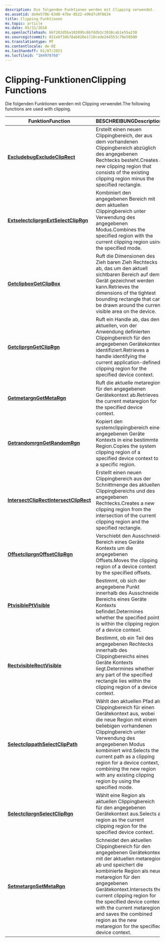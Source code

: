 ```yaml
---
description: Die folgenden Funktionen werden mit Clipping verwendet.
ms.assetid: de9e5786-63d8-47be-8522-e96d7c0f8634
title: Clipping-Funktionen
ms.topic: article
ms.date: 05/31/2018
ms.openlocfilehash: 6bf202d5ba102095c6bfddb3c3928cab1e55a230
ms.sourcegitcommit: 831e8f3db78ab820e1710cede244553c70e50500
ms.translationtype: MT
ms.contentlocale: de-DE
ms.lasthandoff: 01/07/2021
ms.locfileid: "104978768"
---
```

# <a name="clipping-functions"></a><span data-ttu-id="8fba9-103">Clipping-Funktionen</span><span class="sxs-lookup"><span data-stu-id="8fba9-103">Clipping Functions</span></span>

<span data-ttu-id="8fba9-104">Die folgenden Funktionen werden mit Clipping verwendet.</span><span class="sxs-lookup"><span data-stu-id="8fba9-104">The following functions are used with clipping.</span></span>



| <span data-ttu-id="8fba9-105">Funktion</span><span class="sxs-lookup"><span data-stu-id="8fba9-105">Function</span></span>                                       | <span data-ttu-id="8fba9-106">BESCHREIBUNG</span><span class="sxs-lookup"><span data-stu-id="8fba9-106">Description</span></span>                                                                                                                                                                               |
|------------------------------------------------|-------------------------------------------------------------------------------------------------------------------------------------------------------------------------------------------|
| [<span data-ttu-id="8fba9-107">**Excludebug**</span><span class="sxs-lookup"><span data-stu-id="8fba9-107">**ExcludeClipRect**</span></span>](/windows/desktop/api/Wingdi/nf-wingdi-excludecliprect)     | <span data-ttu-id="8fba9-108">Erstellt einen neuen Clippingbereich, der aus dem vorhandenen Clippingbereich abzüglich des angegebenen Rechtecks besteht.</span><span class="sxs-lookup"><span data-stu-id="8fba9-108">Creates a new clipping region that consists of the existing clipping region minus the specified rectangle.</span></span>                                                                                |
| [<span data-ttu-id="8fba9-109">**Extselectcliprgn**</span><span class="sxs-lookup"><span data-stu-id="8fba9-109">**ExtSelectClipRgn**</span></span>](/windows/desktop/api/Wingdi/nf-wingdi-extselectcliprgn)   | <span data-ttu-id="8fba9-110">Kombiniert den angegebenen Bereich mit dem aktuellen Clippingbereich unter Verwendung des angegebenen Modus.</span><span class="sxs-lookup"><span data-stu-id="8fba9-110">Combines the specified region with the current clipping region using the specified mode.</span></span>                                                                                                  |
| [<span data-ttu-id="8fba9-111">**Getclipbox**</span><span class="sxs-lookup"><span data-stu-id="8fba9-111">**GetClipBox**</span></span>](/windows/desktop/api/Wingdi/nf-wingdi-getclipbox)               | <span data-ttu-id="8fba9-112">Ruft die Dimensionen des Zieh baren Zieh Rechtecks ab, das um den aktuell sichtbaren Bereich auf dem Gerät gezeichnet werden kann.</span><span class="sxs-lookup"><span data-stu-id="8fba9-112">Retrieves the dimensions of the tightest bounding rectangle that can be drawn around the current visible area on the device.</span></span>                                                              |
| [<span data-ttu-id="8fba9-113">**Getcliprgn**</span><span class="sxs-lookup"><span data-stu-id="8fba9-113">**GetClipRgn**</span></span>](/windows/desktop/api/Wingdi/nf-wingdi-getcliprgn)               | <span data-ttu-id="8fba9-114">Ruft ein Handle ab, das den aktuellen, von der Anwendung definierten Clippingbereich für den angegebenen Gerätekontext identifiziert.</span><span class="sxs-lookup"><span data-stu-id="8fba9-114">Retrieves a handle identifying the current application-defined clipping region for the specified device context.</span></span>                                                                          |
| [<span data-ttu-id="8fba9-115">**Getmetargn**</span><span class="sxs-lookup"><span data-stu-id="8fba9-115">**GetMetaRgn**</span></span>](/windows/desktop/api/Wingdi/nf-wingdi-getmetargn)               | <span data-ttu-id="8fba9-116">Ruft die aktuelle metaregion für den angegebenen Gerätekontext ab.</span><span class="sxs-lookup"><span data-stu-id="8fba9-116">Retrieves the current metaregion for the specified device context.</span></span>                                                                                                                        |
| [<span data-ttu-id="8fba9-117">**Getrandomrgn**</span><span class="sxs-lookup"><span data-stu-id="8fba9-117">**GetRandomRgn**</span></span>](/windows/desktop/api/Wingdi/nf-wingdi-getrandomrgn)           | <span data-ttu-id="8fba9-118">Kopiert den systemclippingbereich eines angegebenen Geräte Kontexts in eine bestimmte Region.</span><span class="sxs-lookup"><span data-stu-id="8fba9-118">Copies the system clipping region of a specified device context to a specific region.</span></span>                                                                                                     |
| [<span data-ttu-id="8fba9-119">**IntersectClipRect**</span><span class="sxs-lookup"><span data-stu-id="8fba9-119">**IntersectClipRect**</span></span>](/windows/desktop/api/Wingdi/nf-wingdi-intersectcliprect) | <span data-ttu-id="8fba9-120">Erstellt einen neuen Clippingbereich aus der Schnittmenge des aktuellen Clippingbereichs und des angegebenen Rechtecks.</span><span class="sxs-lookup"><span data-stu-id="8fba9-120">Creates a new clipping region from the intersection of the current clipping region and the specified rectangle.</span></span>                                                                           |
| [<span data-ttu-id="8fba9-121">**Offsetcliprgn**</span><span class="sxs-lookup"><span data-stu-id="8fba9-121">**OffsetClipRgn**</span></span>](/windows/desktop/api/Wingdi/nf-wingdi-offsetcliprgn)         | <span data-ttu-id="8fba9-122">Verschiebt den Ausschneide Bereich eines Geräte Kontexts um die angegebenen Offsets.</span><span class="sxs-lookup"><span data-stu-id="8fba9-122">Moves the clipping region of a device context by the specified offsets.</span></span>                                                                                                                   |
| [<span data-ttu-id="8fba9-123">**Ptvisible**</span><span class="sxs-lookup"><span data-stu-id="8fba9-123">**PtVisible**</span></span>](/windows/desktop/api/Wingdi/nf-wingdi-ptvisible)                 | <span data-ttu-id="8fba9-124">Bestimmt, ob sich der angegebene Punkt innerhalb des Ausschneide Bereichs eines Geräte Kontexts befindet.</span><span class="sxs-lookup"><span data-stu-id="8fba9-124">Determines whether the specified point is within the clipping region of a device context.</span></span>                                                                                                 |
| [<span data-ttu-id="8fba9-125">**Rectvisible**</span><span class="sxs-lookup"><span data-stu-id="8fba9-125">**RectVisible**</span></span>](/windows/desktop/api/Wingdi/nf-wingdi-rectvisible)             | <span data-ttu-id="8fba9-126">Bestimmt, ob ein Teil des angegebenen Rechtecks innerhalb des Clippingbereichs eines Geräte Kontexts liegt.</span><span class="sxs-lookup"><span data-stu-id="8fba9-126">Determines whether any part of the specified rectangle lies within the clipping region of a device context.</span></span>                                                                               |
| [<span data-ttu-id="8fba9-127">**Selectclippath**</span><span class="sxs-lookup"><span data-stu-id="8fba9-127">**SelectClipPath**</span></span>](/windows/desktop/api/Wingdi/nf-wingdi-selectclippath)       | <span data-ttu-id="8fba9-128">Wählt den aktuellen Pfad als Clippingbereich für einen Gerätekontext aus, wobei die neue Region mit einem beliebigen vorhandenen Clippingbereich unter Verwendung des angegebenen Modus kombiniert wird.</span><span class="sxs-lookup"><span data-stu-id="8fba9-128">Selects the current path as a clipping region for a device context, combining the new region with any existing clipping region by using the specified mode.</span></span>                               |
| [<span data-ttu-id="8fba9-129">**Selectcliprgn**</span><span class="sxs-lookup"><span data-stu-id="8fba9-129">**SelectClipRgn**</span></span>](/windows/desktop/api/Wingdi/nf-wingdi-selectcliprgn)         | <span data-ttu-id="8fba9-130">Wählt eine Region als aktuellen Clippingbereich für den angegebenen Gerätekontext aus.</span><span class="sxs-lookup"><span data-stu-id="8fba9-130">Selects a region as the current clipping region for the specified device context.</span></span>                                                                                                         |
| [<span data-ttu-id="8fba9-131">**Setmetargn**</span><span class="sxs-lookup"><span data-stu-id="8fba9-131">**SetMetaRgn**</span></span>](/windows/desktop/api/Wingdi/nf-wingdi-setmetargn)               | <span data-ttu-id="8fba9-132">Schneidet den aktuellen Clippingbereich für den angegebenen Gerätekontext mit der aktuellen metaregion ab und speichert die kombinierte Region als neue metaregion für den angegebenen Gerätekontext.</span><span class="sxs-lookup"><span data-stu-id="8fba9-132">Intersects the current clipping region for the specified device context with the current metaregion and saves the combined region as the new metaregion for the specified device context.</span></span> |



 

 

 



